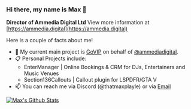 ### Hi there, my name is Max 👋

<!--
**thatmaxplayle/thatmaxplayle** is a ✨ _special_ ✨ repository because its `README.md` (this file) appears on your GitHub profile.
-->

**Director of Ammedia Digital Ltd** 
View more information at [https://ammedia.digital](https://ammedia.digital)


Here is a couple of facts about me!

- 🔭 My current main project is [GoVIP](https://go-vip.io) on behalf of [@ammediadigital](https://github.com/ammediadigital).
- 📋 Personal Projects include:
   - EnterManager | Online Bookings & CRM for DJs, Entertainers and Music Venues
   - Section136Callouts | Callout plugin for LSPDFR/GTA V
- 📫 You can reach me via Discord (@thatmaxplayle) or via [Email](mailto:max@maxplayledev.com)

[![Max's Github Stats](https://github-readme-stats.vercel.app/api?username=thatmaxplayle)](https://github.com/thatmaxplayle)
